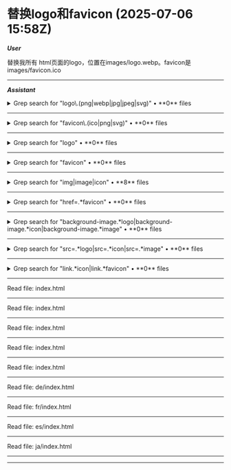 <!-- Generated by SpecStory -->

# 替换logo和favicon (2025-07-06 15:58Z)

_**User**_

替换我所有 html页面的logo，位置在images/logo.webp。favicon是images/favicon.ico

---

_**Assistant**_

<details>
            <summary>Grep search for "logo\.(png|webp|jpg|jpeg|svg)" • **0** files</summary>
        
No results found
</details>

---

<details>
            <summary>Grep search for "favicon\.(ico|png|svg)" • **0** files</summary>
        
No results found
</details>

---

<details>
            <summary>Grep search for "logo" • **0** files</summary>
        
No results found
</details>

---

<details>
            <summary>Grep search for "favicon" • **0** files</summary>
        
No results found
</details>

---

<details>
            <summary>Grep search for "img|image|icon" • **8** files</summary>
        
| File | Line | Match |
|------|------|-------|
| `file:///Users/letian/code/games/badicecream.cv/bad-ice-cream-2.html` | L112 | `background-image:` |
| `file:///Users/letian/code/games/badicecream.cv/bad-ice-cream-2.html` | L143 | `<!-- Game icon SVG -->` |
| `file:///Users/letian/code/games/badicecream.cv/de/index.html` | L121 | `background-image:` |
| `file:///Users/letian/code/games/badicecream.cv/de/index.html` | L220 | `<!-- Game icon SVG -->` |
| `file:///Users/letian/code/games/badicecream.cv/de/index.html` | L250 | `<!-- User icon -->` |
| `file:///Users/letian/code/games/badicecream.cv/ja/index.html` | L121 | `background-image:` |
| `file:///Users/letian/code/games/badicecream.cv/ja/index.html` | L220 | `<!-- Game icon SVG -->` |
| `file:///Users/letian/code/games/badicecream.cv/ja/index.html` | L250 | `<!-- User icon -->` |
| `file:///Users/letian/code/games/badicecream.cv/fr/index.html` | L121 | `background-image:` |
| `file:///Users/letian/code/games/badicecream.cv/fr/index.html` | L220 | `<!-- Game icon SVG -->` |
| `file:///Users/letian/code/games/badicecream.cv/fr/index.html` | L250 | `<!-- User icon -->` |
| `file:///Users/letian/code/games/badicecream.cv/es/index.html` | L121 | `background-image:` |
| `file:///Users/letian/code/games/badicecream.cv/es/index.html` | L220 | `<!-- Game icon SVG -->` |
| `file:///Users/letian/code/games/badicecream.cv/es/index.html` | L250 | `<!-- User icon -->` |
| `file:///Users/letian/code/games/badicecream.cv/bad-ice-cream-3.html` | L112 | `background-image:` |
| `file:///Users/letian/code/games/badicecream.cv/bad-ice-cream-3.html` | L143 | `<!-- Game icon SVG -->` |
| `file:///Users/letian/code/games/badicecream.cv/index.html` | L121 | `background-image:` |
| `file:///Users/letian/code/games/badicecream.cv/index.html` | L220 | `<!-- Game icon SVG -->` |
| `file:///Users/letian/code/games/badicecream.cv/index.html` | L250 | `<!-- User icon -->` |
| `file:///Users/letian/code/games/badicecream.cv/index.html` | L121 | `background-image:` |
| `file:///Users/letian/code/games/badicecream.cv/index.html` | L220 | `<!-- Game icon SVG -->` |
| `file:///Users/letian/code/games/badicecream.cv/index.html` | L250 | `<!-- User icon -->` |

</details>

---

<details>
            <summary>Grep search for "href=.*favicon" • **0** files</summary>
        
No results found
</details>

---

<details>
            <summary>Grep search for "background-image.*logo|background-image.*icon|background-image.*image" • **0** files</summary>
        
No results found
</details>

---

<details>
            <summary>Grep search for "src=.*logo|src=.*icon|src=.*image" • **0** files</summary>
        
No results found
</details>

---

<details>
            <summary>Grep search for "link.*icon|link.*favicon" • **0** files</summary>
        
No results found
</details>

---

Read file: index.html

---

Read file: index.html

---

Read file: index.html

---

Read file: index.html

---

Read file: index.html

---

Read file: de/index.html

---

Read file: fr/index.html

---

Read file: es/index.html

---

Read file: ja/index.html

---



---

